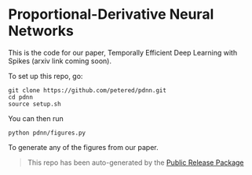 
# Proportional-Derivative Neural Networks

This is the code for our paper, Temporally Efficient Deep Learning with Spikes (arxiv link coming soon).


To set up this repo, go:

```
git clone https://github.com/petered/pdnn.git
cd pdnn
source setup.sh
```

You can then run

```
python pdnn/figures.py
```

To generate any of the figures from our paper.


> This repo has been auto-generated by the [Public Release Package](https://github.com/petered/public-release)
